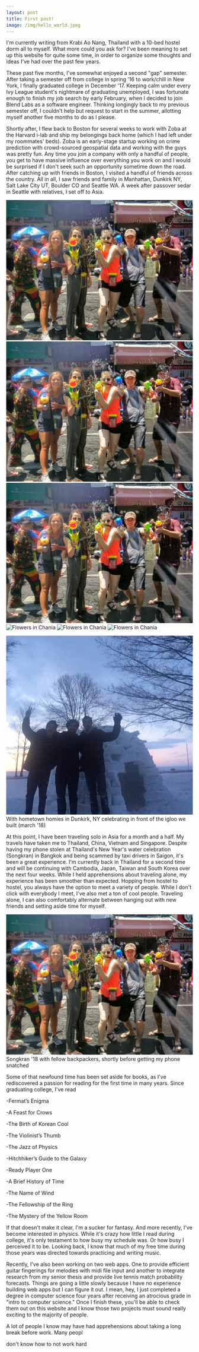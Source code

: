 ```yaml
---
layout: post
title: First post!
image: /img/hello_world.jpeg
---
```


I'm currently writing from Krabi Ao Nang, Thailand with a 10-bed hostel dorm all to myself. What more could you ask for? I've been meaning to set up this website for quite some time, in order to organize some thoughts and ideas I've had over the past few years. 

These past five months, I've somewhat enjoyed a second "gap" semester. After taking a semester off from college in spring '16 to work/chill in New York, I finally graduated college in December '17. Keeping calm under every Ivy League student's nightmare of graduating unemployed, I was fortunate enough to finish my job search by early February, when I decided to join Blend Labs as a software engineer. Thinking longingly back to my previous semester off, I couldn't help but request to start in the summer, allotting myself another five months to do as I please.

Shortly after, I flew back to Boston for several weeks to work with Zoba at the Harvard i-lab and ship my belongings back home (which I had left under my roommates' beds). Zoba is an early-stage startup working on crime prediction with crowd-sourced geospatial data and working with the guys was pretty fun. Any time you join a company with only a handful of people, you get to have massive influence over everything you work on and I would be surprised if I don't seek such an opportunity sometime down the road. After catching up with friends in Boston, I visited a handful of friends across the country. All in all, I saw friends and family in Manhattan, Dunkirk NY, Salt Lake City UT, Boulder CO and Seattle WA. A week after passover sedar in Seattle with relatives, I set off to Asia.


<img src="img/songkran.jpg" alt="Flowers in Chania">
<img src="/img/songkran.jpg" alt="Flowers in Chania">
<img src="../img/songkran.jpg" alt="Flowers in Chania">
<img src="/img/hello_world.jpg" alt="Flowers in Chania">
<img src="../img/hello_world.jpg" alt="Flowers in Chania">
<img src="songkran.jpg" alt="Flowers in Chania">





![](/img/igloo.jpg)
With hometown homies in Dunkirk, NY celebrating in front of the igloo we built (march '18)

At this point, I have been traveling solo in Asia for a month and a half. My travels have taken me to Thailand, China, Vietnam and Singapore. Despite having my phone stolen at Thailand's New Year's water celebration (Songkran) in Bangkok and being scammed by taxi drivers in Saigon, it's been a great experience. I'm currently back in Thailand for a second time and will be continuing with Cambodia, Japan, Taiwan and South Korea over the next four weeks. While I held apprehensions about traveling alone, my experience has been smoother than expected. Hopping from hostel to hostel, you always have the option to meet a variety of people. While I don't click with everybody I meet, I've also met a ton of cool people. Traveling alone, I can also comfortably alternate between hanging out with new friends and setting aside time for myself.


![](/img/songkran.jpg)
Songkran '18 with fellow backpackers, shortly before getting my phone snatched

Some of that newfound time has been set aside for books, as I've rediscovered a passion for reading for the first time in many years. Since graduating college, I've read

-Fermat’s Enigma

-A Feast for Crows

-The Birth of Korean Cool

-The Violinist’s Thumb

-The Jazz of Physics

-Hitchhiker’s Guide to the Galaxy

-Ready Player One

-A Brief History of Time

-The Name of Wind

-The Fellowship of the Ring

-The Mystery of the Yellow Room

If that doesn't make it clear, I'm a sucker for fantasy. And more recently, I've become interested in physics. While it's crazy how little I read during college, it's only testament to how busy my schedule was. Or how busy I perceived it to be. Looking back, I know that much of my free time during those years was directed towards practicing and writing music.

Recently, I've also been working on two web apps. One to provide efficient guitar fingerings for melodies with midi file input and another to integrate research from my senior thesis and provide live tennis match probability forecasts. Things are going a little slowly because I have no experience building web apps but I can figure it out. I mean, hey, I just completed a degree in computer science four years after receiving an atrocious grade in "intro to computer science." Once I finish these, you'll be able to check them out on this website and I know those two projects must sound really exciting to the majority of people.







A lot of people I know may have had apprehensions about taking a long break before work. Many peopl

don't know how to not work hard